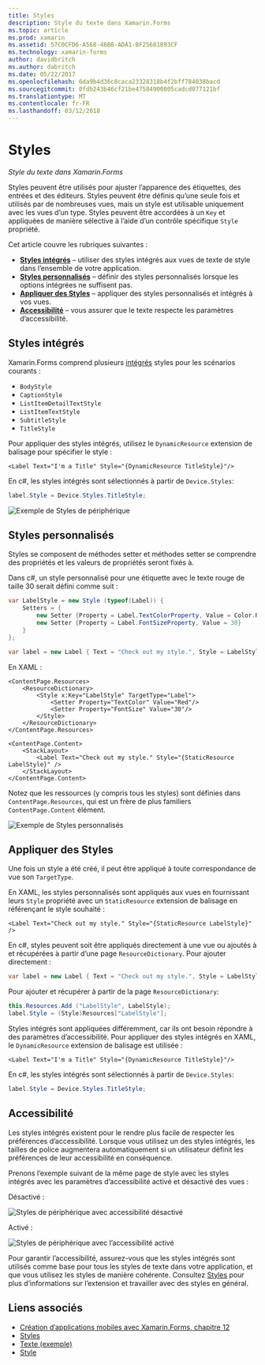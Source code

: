 ```yaml
---
title: Styles
description: Style du texte dans Xamarin.Forms
ms.topic: article
ms.prod: xamarin
ms.assetid: 57C0CFD6-A568-46B8-ADA1-BF25681893CF
ms.technology: xamarin-forms
author: davidbritch
ms.author: dabritch
ms.date: 05/22/2017
ms.openlocfilehash: 6da9b4d36c8caca23328318b4f2bff784038bacd
ms.sourcegitcommit: 0fdb243b46cf21be47584900805cadcd077121bf
ms.translationtype: MT
ms.contentlocale: fr-FR
ms.lasthandoff: 03/12/2018
---
```

# <a name="styles"></a>Styles

_Style du texte dans Xamarin.Forms_


Styles peuvent être utilisés pour ajuster l’apparence des étiquettes, des entrées et des éditeurs. Styles peuvent être définis qu’une seule fois et utilisés par de nombreuses vues, mais un style est utilisable uniquement avec les vues d’un type.
Styles peuvent être accordées à un `Key` et appliquées de manière sélective à l’aide d’un contrôle spécifique `Style` propriété.

Cet article couvre les rubriques suivantes :

- **[Styles intégrés](#Built-In_Styles)**  &ndash; utiliser des styles intégrés aux vues de texte de style dans l’ensemble de votre application.
- **[Styles personnalisés](#Custom_Styles)**  &ndash; définir des styles personnalisés lorsque les options intégrées ne suffisent pas.
- **[Appliquer des Styles](#Applying_Styles)**  &ndash; appliquer des styles personnalisés et intégrés à vos vues.
- **[Accessibilité](#Accessibility)**  &ndash; vous assurer que le texte respecte les paramètres d’accessibilité.

<a name="Built-In_Styles" />

## <a name="built-in-styles"></a>Styles intégrés

Xamarin.Forms comprend plusieurs [intégrés](http://developer.xamarin.com/api/type/Xamarin.Forms.Device+Styles/) styles pour les scénarios courants :

- `BodyStyle`
- `CaptionStyle`
- `ListItemDetailTextStyle`
- `ListItemTextStyle`
- `SubtitleStyle`
- `TitleStyle`

Pour appliquer des styles intégrés, utilisez le `DynamicResource` extension de balisage pour spécifier le style :

```xaml
<Label Text="I'm a Title" Style="{DynamicResource TitleStyle}"/>
```

En c#, les styles intégrés sont sélectionnés à partir de `Device.Styles`:

```csharp
label.Style = Device.Styles.TitleStyle;
```

![](styles-images/builtinstyles.png "Exemple de Styles de périphérique")

<a name="Custom_Styles" />

## <a name="custom-styles"></a>Styles personnalisés

Styles se composent de méthodes setter et méthodes setter se comprendre des propriétés et les valeurs de propriétés seront fixés à.

Dans c#, un style personnalisé pour une étiquette avec le texte rouge de taille 30 serait défini comme suit :

```csharp
var LabelStyle = new Style (typeof(Label)) {
    Setters = {
        new Setter {Property = Label.TextColorProperty, Value = Color.Red},
        new Setter {Property = Label.FontSizeProperty, Value = 30}
    }
};

var label = new Label { Text = "Check out my style.", Style = LabelStyle };
```

En XAML :

```xaml
<ContentPage.Resources>
    <ResourceDictionary>
        <Style x:Key="LabelStyle" TargetType="Label">
            <Setter Property="TextColor" Value="Red"/>
            <Setter Property="FontSize" Value="30"/>
        </Style>
    </ResourceDictionary>
</ContentPage.Resources>

<ContentPage.Content>
    <StackLayout>
        <Label Text="Check out my style." Style="{StaticResource LabelStyle}" />
    </StackLayout>
</ContentPage.Content>
```

Notez que les ressources (y compris tous les styles) sont définies dans `ContentPage.Resources`, qui est un frère de plus familiers `ContentPage.Content` élément.

![](styles-images/customstyle.png "Exemple de Styles personnalisés")

<a name="Applying_Styles" />

## <a name="applying-styles"></a>Appliquer des Styles

Une fois un style a été créé, il peut être appliqué à toute correspondance de vue son `TargetType`.

En XAML, les styles personnalisés sont appliqués aux vues en fournissant leurs `Style` propriété avec un `StaticResource` extension de balisage en référençant le style souhaité :

```xaml
<Label Text="Check out my style." Style="{StaticResource LabelStyle}" />
```

En c#, styles peuvent soit être appliqués directement à une vue ou ajoutés à et récupérées à partir d’une page `ResourceDictionary`. Pour ajouter directement :

```csharp
var label = new Label { Text = "Check out my style.", Style = LabelStyle };
```

Pour ajouter et récupérer à partir de la page `ResourceDictionary`:

```csharp
this.Resources.Add ("LabelStyle", LabelStyle);
label.Style = (Style)Resources["LabelStyle"];
```

Styles intégrés sont appliquées différemment, car ils ont besoin répondre à des paramètres d’accessibilité. Pour appliquer des styles intégrés en XAML, le `DynamicResource` extension de balisage est utilisée :

```xaml
<Label Text="I'm a Title" Style="{DynamicResource TitleStyle}"/>
```

En c#, les styles intégrés sont sélectionnés à partir de `Device.Styles`:

```csharp
label.Style = Device.Styles.TitleStyle;
```

## <a name="accessibility"></a>Accessibilité

Les styles intégrés existent pour le rendre plus facile de respecter les préférences d’accessibilité. Lorsque vous utilisez un des styles intégrés, les tailles de police augmentera automatiquement si un utilisateur définit les préférences de leur accessibilité en conséquence.

Prenons l’exemple suivant de la même page de style avec les styles intégrés avec les paramètres d’accessibilité activé et désactivé des vues :

Désactivé :

![](styles-images/pre-access.png "Styles de périphérique avec accessibilité désactivé")

Activé :

![](styles-images/post-access.png "Styles de périphérique avec l’accessibilité activé")

Pour garantir l’accessibilité, assurez-vous que les styles intégrés sont utilisés comme base pour tous les styles de texte dans votre application, et que vous utilisez les styles de manière cohérente. Consultez [Styles](~/xamarin-forms/user-interface/styles/index.md) pour plus d’informations sur l’extension et travailler avec des styles en général.


## <a name="related-links"></a>Liens associés

- [Création d’applications mobiles avec Xamarin.Forms, chapitre 12](https://developer.xamarin.com/r/xamarin-forms/book/chapter12.pdf)
- [Styles](~/xamarin-forms/user-interface/styles/index.md)
- [Texte (exemple)](https://developer.xamarin.com/samples/xamarin-forms/UserInterface/Text)
- [Style](http://developer.xamarin.comhttps://developer.xamarin.com/api/type/Xamarin.Forms.Style/)
